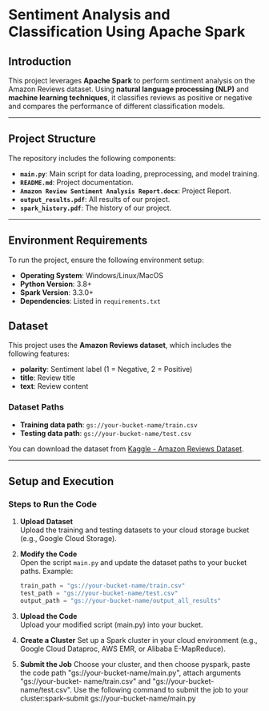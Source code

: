 # Sentiment Analysis and Classification Using Apache Spark

## Introduction
This project leverages **Apache Spark** to perform sentiment analysis on the Amazon Reviews dataset. Using **natural language processing (NLP)** and **machine learning techniques**, it classifies reviews as positive or negative and compares the performance of different classification models.

---

## Project Structure
The repository includes the following components:
- **`main.py`**: Main script for data loading, preprocessing, and model training.
- **`README.md`**: Project documentation.
- **`Amazon Review Sentiment Analysis Report.docx`**: Project Report.
- **`output_results.pdf`**: All results of our project.
- **`spark_history.pdf`**: The history of our project.

---

## Environment Requirements
To run the project, ensure the following environment setup:
- **Operating System**: Windows/Linux/MacOS
- **Python Version**: 3.8+
- **Spark Version**: 3.3.0+
- **Dependencies**: Listed in `requirements.txt`

## Dataset

This project uses the **Amazon Reviews dataset**, which includes the following features:
- **polarity**: Sentiment label (1 = Negative, 2 = Positive)
- **title**: Review title
- **text**: Review content

### Dataset Paths
- **Training data path**: `gs://your-bucket-name/train.csv`
- **Testing data path**: `gs://your-bucket-name/test.csv`

You can download the dataset from [Kaggle - Amazon Reviews Dataset](https://www.kaggle.com/datasets/kritanjalijain/amazon-reviews).

---

## Setup and Execution

### Steps to Run the Code

1. **Upload Dataset**  
   Upload the training and testing datasets to your cloud storage bucket (e.g., Google Cloud Storage).

2. **Modify the Code**  
   Open the script `main.py` and update the dataset paths to your bucket paths. Example:
   ```python
   train_path = "gs://your-bucket-name/train.csv"
   test_path = "gs://your-bucket-name/test.csv"
   output_path = "gs://your-bucket-name/output_all_results"

3. **Upload the Code**  
   Upload your modified script (main.py) into your bucket.

4.	**Create a Cluster**
   Set up a Spark cluster in your cloud environment (e.g., Google Cloud Dataproc, AWS EMR, or Alibaba E-MapReduce).

5.	**Submit the Job**
   Choose your cluster, and then choose pyspark, paste the code path "gs://your-bucket-name/main.py", attach arguments "gs://your-bucket-   name/train.csv" and "gs://your-bucket-name/test.csv". Use the following command to submit the job to your cluster:spark-submit gs://your-bucket-name/main.py  

